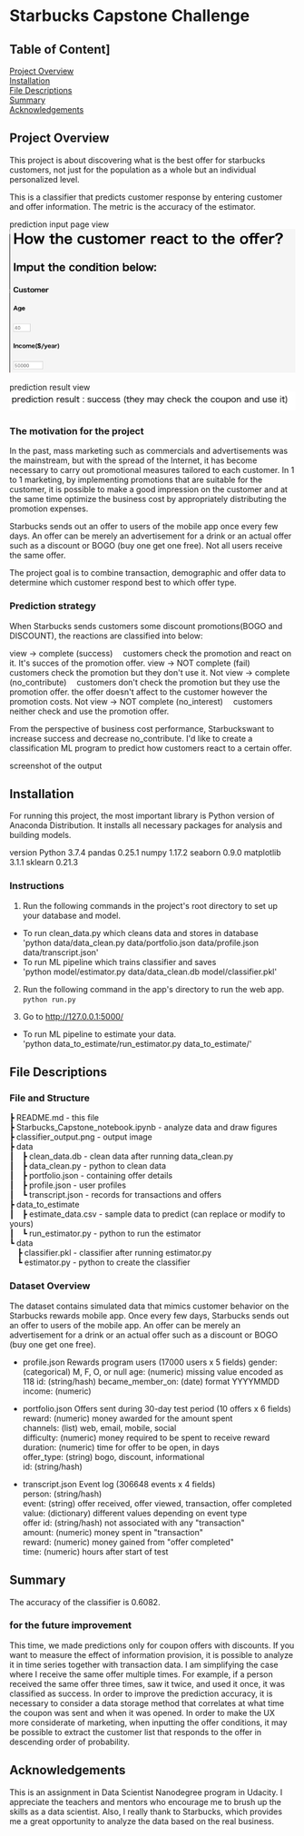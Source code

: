 # Starbucks Capstone Challenge
## Table of Content]
[Project Overview](#project_overview)  
[Installation](#installation)  
[File Descriptions](#file_description)  
[Summary](#summary)  
[Acknowledgements](Acknowledgements)  
## Project Overview
This project is about discovering what is the best offer for starbucks customers, not just for the population as a whole but an individual personalized level.

This is a classifier that predicts customer response by entering customer and offer information. The metric is the accuracy of the estimator.

prediction input page view
![sample](sample.png)

prediction result view 
![sample_result](sample_result.png)


### The motivation for the project
In the past, mass marketing such as commercials and advertisements was the mainstream, but with the spread of the Internet, it has become necessary to carry out promotional measures tailored to each customer. In 1 to 1 marketing, by implementing promotions that are suitable for the customer, it is possible to make a good impression on the customer and at the same time optimize the business cost by appropriately distributing the promotion expenses.

Starbucks sends out an offer to users of the mobile app once every few days. An offer can be merely an advertisement for a drink or an actual offer such as a discount or BOGO (buy one get one free). Not all users receive the same offer.

The project goal is to combine transaction, demographic and offer data to determine which customer respond best to which offer type.

### Prediction strategy
When Starbucks sends customers some discount promotions(BOGO and DISCOUNT), the reactions are classified into below:

view -> complete (success)
 customers check the promotion and react on it. It's succes of the promotion offer.
view -> NOT complete (fail)
 customers check the promotion but they don't use it.
Not view -> complete (no_contribute)
 customers don't check the promotion but they use the promotion offer. the offer doesn't affect to the customer however the promotion costs.
Not view -> NOT complete (no_interest)
 customers neither check and use the promotion offer.

From the perspective of business cost performance, Starbuckswant to increase success and decrease no_contribute. I'd like to create a classification ML program to predict how customers react to a certain offer.

screenshot of the output

## Installation
For running this project, the most important library is Python version of Anaconda Distribution. It installs all necessary packages for analysis and building models.

version
Python 3.7.4
pandas 0.25.1
numpy 1.17.2
seaborn 0.9.0
matplotlib 3.1.1
sklearn 0.21.3

### Instructions
1. Run the following commands in the project's root directory to set up your database and model.

- To run clean_data.py which cleans data and stores in database   
'python data/data_clean.py data/portfolio.json data/profile.json data/transcript.json'
- To run ML pipeline which trains classifier and saves   
'python model/estimator.py data/data_clean.db model/classifier.pkl'

2. Run the following command in the app's directory to run the web app.
    `python run.py`

3. Go to http://127.0.0.1:5000/

- To run ML pipeline to estimate your data.   
'python data_to_estimate/run_estimator.py data_to_estimate/'

## File Descriptions
### File and Structure
┣ README.md - this file  
┣ Starbucks_Capstone_notebook.ipynb - analyze data and draw figures  
┣ classifier_output.png - output image   
┣ data  
┃ ┣ clean_data.db - clean data after running data_clean.py  
┃ ┣ data_clean.py - python to clean data  
┃ ┣ portfolio.json - containing offer details  
┃ ┣ profile.json - user profiles  
┃ ┗ transcript.json - records for transactions and offers  
┣ data_to_estimate    
┃ ┣ estimate_data.csv - sample data to predict (can replace or modify to yours)    
┃ ┗ run_estimator.py     - python to run the estimator  
┗ data    
 ┣ classifier.pkl - classifier after running estimator.py  
 ┗ estimator.py - python to create the classifier

### Dataset Overview
The dataset contains simulated data that mimics customer behavior on the Starbucks rewards mobile app. Once every few days, Starbucks sends out an offer to users of the mobile app. An offer can be merely an advertisement for a drink or an actual offer such as a discount or BOGO (buy one get one free).

- profile.json Rewards program users (17000 users x 5 fields)
gender: (categorical) M, F, O, or null
age: (numeric) missing value encoded as 118
id: (string/hash)
became_member_on: (date) format YYYYMMDD
income: (numeric)

- portfolio.json Offers sent during 30-day test period (10 offers x 6 fields)  
reward: (numeric) money awarded for the amount spent  
channels: (list) web, email, mobile, social  
difficulty: (numeric) money required to be spent to receive reward  
duration: (numeric) time for offer to be open, in days  
offer_type: (string) bogo, discount, informational  
id: (string/hash)  

- transcript.json Event log (306648 events x 4 fields)  
person: (string/hash)  
event: (string) offer received, offer viewed, transaction, offer completed  
value: (dictionary) different values depending on event type  
offer id: (string/hash) not associated with any "transaction"  
amount: (numeric) money spent in "transaction"  
reward: (numeric) money gained from "offer completed"  
time: (numeric) hours after start of test  

## Summary
The accuracy of the classifier is 0.6082.

### for the future improvement
This time, we made predictions only for coupon offers with discounts. If you want to measure the effect of information provision, it is possible to analyze it in time series together with transaction data. I am simplifying the case where I receive the same offer multiple times. For example, if a person received the same offer three times, saw it twice, and used it once, it was classified as success. In order to improve the prediction accuracy, it is necessary to consider a data storage method that correlates at what time the coupon was sent and when it was opened. In order to make the UX more considerate of marketing, when inputting the offer conditions, it may be possible to extract the customer list that responds to the offer in descending order of probability.

## Acknowledgements
This is an assignment in Data Scientist Nanodegree program in Udacity. I appreciate the teachers and mentors who encourage me to brush up the skills as a data scientist. Also, I really thank to Starbucks, which provides me a great opportunity to analyze the data based on the real business.

